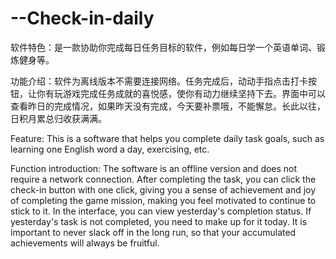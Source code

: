 # --Check-in-daily
软件特色：是一款协助你完成每日任务目标的软件，例如每日学一个英语单词、锻炼健身等。  

功能介绍：软件为离线版本不需要连接网络。任务完成后，动动手指点击打卡按钮，让你有玩游戏完成任务成就的喜悦感，使你有动力继续坚持下去。界面中可以查看昨日的完成情况，如果昨天没有完成，今天要补票哦，不能懈怠。长此以往，日积月累总归收获满满。

Feature: This is a software that helps you complete daily task goals, such as learning one English word a day, exercising, etc.

Function introduction: The software is an offline version and does not require a network connection. After completing the task, you can click the check-in button with one click, giving you a sense of achievement and joy of completing the game mission, making you feel motivated to continue to stick to it. In the interface, you can view yesterday's completion status. If yesterday's task is not completed, you need to make up for it today. It is important to never slack off in the long run, so that your accumulated achievements will always be fruitful.
